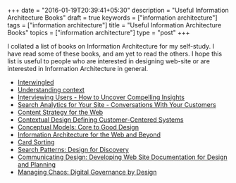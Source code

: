 +++
date = "2016-01-19T20:39:41+05:30"
description = "Useful Information Architecture Books"
draft = true
keywords = ["information architecture"]
tags = ["information architecture"]
title = "Useful Information Architecture Books"
topics = ["information architecture"]
type = "post"
+++

I collated a list of books on Information Architecture for my self-study.
I have read some of these books, and am yet to read the others. I hope this list is useful to people who are interested in designing web-site or are interested in Information 
Architecture in general.

* [Interwingled](http://www.goodreads.com/book/show/22931460-intertwingled)
* [Understanding context](http://www.goodreads.com/book/show/23855288-understanding-context)
* [Interviewing Users - How to Uncover Compelling Insights](http://www.goodreads.com/book/show/17869520-interviewing-users)
* [Search Analytics for Your Site - Conversations With Your Customers](http://www.goodreads.com/book/show/11326941-search-analytics-for-your-site)
* [Content Strategy for the Web](http://www.goodreads.com/book/show/6355183-content-strategy-for-the-web)
* [Contextual Design Defining Customer-Centered Systems](http://www.goodreads.com/book/show/617137.Contextual_Design)
* [Conceptual Models: Core to Good Design](http://www.goodreads.com/book/show/13543510-conceptual-models)
* [Information Architecture for the Web and Beyond](http://www.goodreads.com/book/show/70132.Information_Architecture_for_the_World_Wide_Web)
* [Card Sorting](http://www.goodreads.com/book/show/6429860-card-sorting)
* [Search Patterns: Design for Discovery](http://www.goodreads.com/book/show/7088205-search-patterns)
* [Communicating Design: Developing Web Site Documentation for Design and Planning](http://www.goodreads.com/book/show/56837.Communicating_Design)
* [Managing Chaos: Digital Governance by Design](http://www.goodreads.com/book/show/24810091-managing-chaos)


